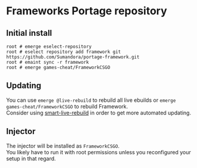 # Frameworks Portage repository

## Initial install
```
root # emerge eselect-repository
root # eselect repository add framework git https://github.com/Sumandora/portage-framework.git
root # emaint sync -r framework
root # emerge games-cheat/FrameworkCSGO
```

## Updating
You can use `emerge @live-rebuild` to rebuild all live ebuilds or `emerge games-cheat/FrameworkCSGO` to rebuild Framework.  
Consider using [smart-live-rebuild](https://github.com/projg2/smart-live-rebuild) in order to get more automated updating.

## Injector
The injector will be installed as `FrameworkCSGO`.  
You likely have to run it with root permissions unless you reconfigured your setup in that regard.
